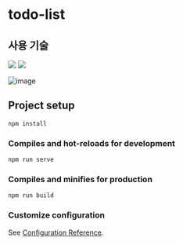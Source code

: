 # todo-list

## 사용 기술
<img src="https://img.shields.io/badge/vue-4FC08D?style=for-the-badge&logo=vue&logoColor=white"> <img src="https://img.shields.io/badge/bootstrap-7952B3?style=for-the-badge&logo=bootstrap&logoColor=white">


![image](https://github.com/kimdayeon37/Vue.ts.bootstrap-TodoList/assets/93921784/ace749a0-793e-44f9-a717-839b52d99efc)

## Project setup
```
npm install
```

### Compiles and hot-reloads for development
```
npm run serve
```

### Compiles and minifies for production
```
npm run build
```

### Customize configuration
See [Configuration Reference](https://cli.vuejs.org/config/).
